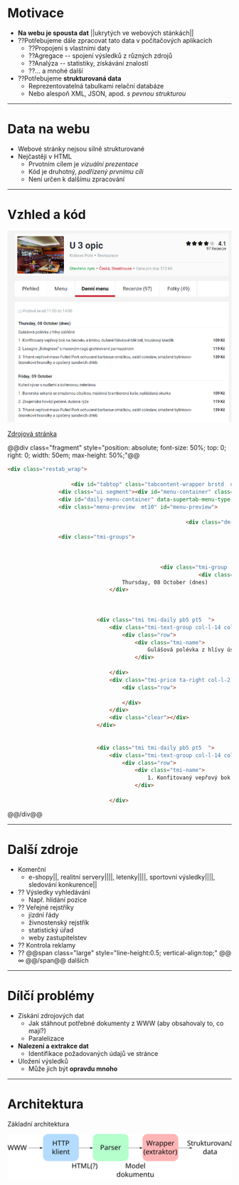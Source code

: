 # Motivace

- **Na webu je spousta dat** ||ukrytých ve webových stánkách||
- ??Potřebujeme dále zpracovat tato data v počítačových aplikacích
	- ??Propojení s vlastními daty
	- ??Agregace -- spojení výsledků z různých zdrojů
	- ??Analýza -- statistiky, získávání znalostí
	- ??... a mnohé další
- ??Potřebujeme **strukturovaná data**
	- Reprezentovatelná tabulkami relační databáze
	- Nebo alespoň XML, JSON, apod. *s pevnou strukturou*

---

# Data na webu
- Webové stránky nejsou silně strukturované
- Nejčastěji v HTML
	- Prvotním cílem je *vizuální prezentace*
	- Kód je druhotný, *podřízený prvnímu cíli*
	- Není určen k dalšímu zpracování

---

# Vzhled a kód
![opice](assets/opice.png) <!-- .element: style="height:700px;float:left;margin-right:2em" -->

[Zdrojová stránka](https://www.zomato.com/cs/brno/u-3-opic-kr%C3%A1lovo-pole-brno-sever/denn%C3%AD-menu)

@@div class="fragment" style="position: absolute; font-size: 50%; top: 0; right: 0; width: 50em; max-height: 50%;"@@
```html
<div class="restab_wrap">

                    <div id="tabtop" class="tabcontent-wrapper brstd  daily-menu ">
                <div class="ui segment"><div id="menu-container" class="relative">            <div class="clear"></div>
                <div id="daily-menu-container" data-supertab-menu-type = "daily-menu" class="supertab-data-container ">
                <div class="menu-preview  mt10" id="menu-preview">
                                                
                                                        <div class="dm-serving-time mbot0" data-icon="c">Podává se od 11:00 do 14:00</div>
                
                <div class="tmi-groups">
                                                                                                                                                            
                                                                                                                                                                
                                                
                                                <div class="tmi-group  mtop">
                                                            <div class="tmi-group-name bold fontsize3 pb5 bb">
                                    Thursday, 08 October (dnes)
                                </div>
                            
                                                                            
                                                        
                            <div class="tmi tmi-daily pb5 pt5  ">
                                <div class="tmi-text-group col-l-14 col-s-14">
                                    <div class="row">
                                        <div class="tmi-name">
                                            Gulášová polévka z hlívy ústřičné
                                        </div>
                                                                            </div>
                                </div>
                                <div class="tmi-price ta-right col-l-2 col-s-2 bold600">
                                    <div class="row">
                                        
                                    </div>
                                </div>
                                <div class="clear"></div>
                            </div>
                                                    
                                                        
                            <div class="tmi tmi-daily pb5 pt5  ">
                                <div class="tmi-text-group col-l-14 col-s-14">
                                    <div class="row">
                                        <div class="tmi-name">
                                            1. Konfitovaný vepřový bok na česneku a kmínu, dušené hlávkové bílé zelí, houskový knedlík
                                        </div>
                                                                            </div>
								</div>
```
@@/div@@

---

# Další zdroje

- Komerční
	- e-shopy||, realitní servery||||, letenky||||, sportovní výsledky||||, sledování konkurence||
- ?? Výsledky vyhledávání
	- Např. hlídání pozice
- ?? Veřejné rejstříky
	- jízdní řády
	- živnostenský rejstřík
	- statistický úřad
	- weby zastupitelstev
- ?? Kontrola reklamy
- ?? @@span class="large" style="line-height:0.5; vertical-align:top;" @@ &#8734; @@/span@@ dalších

---

# Dílčí problémy

- Získání zdrojových dat
	- Jak stáhnout potřebné dokumenty z WWW (aby obsahovaly to, co mají?)
	- Paralelizace
- **Nalezení a extrakce dat**
	- Identifikace požadovaných údajů ve stránce
- Uložení výsledků <!-- .element: class="grey" -->
	- Může jich být **opravdu mnoho** 

---

# Architektura

Základní architektura

![Architektura](assets/arch.svg) <!-- .element: width="100%" -->
